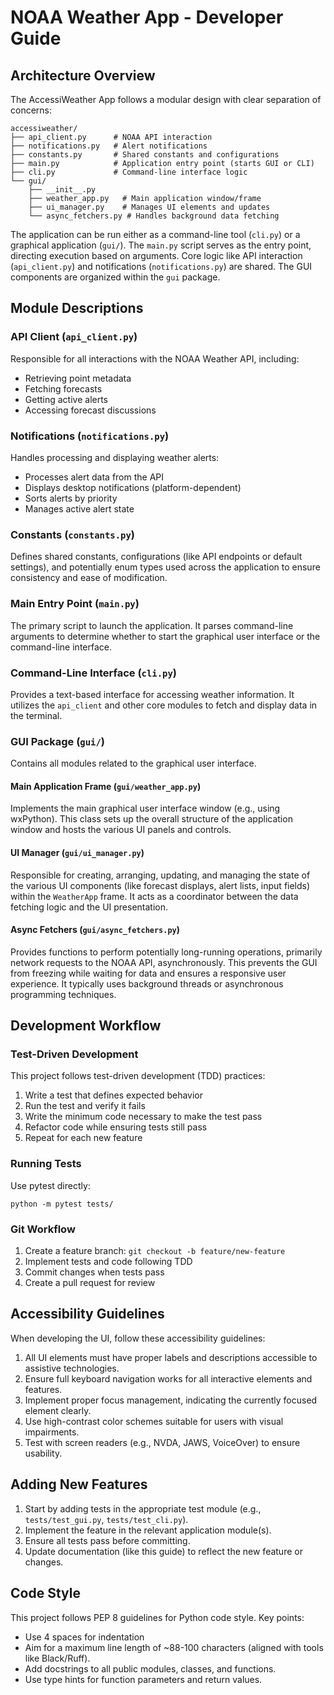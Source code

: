 # NOAA Weather App - Developer Guide

## Architecture Overview

The AccessiWeather App follows a modular design with clear separation of concerns:

```
accessiweather/
├── api_client.py      # NOAA API interaction
├── notifications.py   # Alert notifications
├── constants.py       # Shared constants and configurations
├── main.py            # Application entry point (starts GUI or CLI)
├── cli.py             # Command-line interface logic
└── gui/
    ├── __init__.py
    ├── weather_app.py   # Main application window/frame
    ├── ui_manager.py    # Manages UI elements and updates
    └── async_fetchers.py # Handles background data fetching
```

The application can be run either as a command-line tool (`cli.py`) or a graphical application (`gui/`). The `main.py` script serves as the entry point, directing execution based on arguments. Core logic like API interaction (`api_client.py`) and notifications (`notifications.py`) are shared. The GUI components are organized within the `gui` package.

## Module Descriptions

### API Client (`api_client.py`)

Responsible for all interactions with the NOAA Weather API, including:
- Retrieving point metadata
- Fetching forecasts
- Getting active alerts
- Accessing forecast discussions

### Notifications (`notifications.py`)

Handles processing and displaying weather alerts:
- Processes alert data from the API
- Displays desktop notifications (platform-dependent)
- Sorts alerts by priority
- Manages active alert state

### Constants (`constants.py`)

Defines shared constants, configurations (like API endpoints or default settings), and potentially enum types used across the application to ensure consistency and ease of modification.

### Main Entry Point (`main.py`)

The primary script to launch the application. It parses command-line arguments to determine whether to start the graphical user interface or the command-line interface.

### Command-Line Interface (`cli.py`)

Provides a text-based interface for accessing weather information. It utilizes the `api_client` and other core modules to fetch and display data in the terminal.

### GUI Package (`gui/`)

Contains all modules related to the graphical user interface.

#### Main Application Frame (`gui/weather_app.py`)

Implements the main graphical user interface window (e.g., using wxPython). This class sets up the overall structure of the application window and hosts the various UI panels and controls.

#### UI Manager (`gui/ui_manager.py`)

Responsible for creating, arranging, updating, and managing the state of the various UI components (like forecast displays, alert lists, input fields) within the `WeatherApp` frame. It acts as a coordinator between the data fetching logic and the UI presentation.

#### Async Fetchers (`gui/async_fetchers.py`)

Provides functions to perform potentially long-running operations, primarily network requests to the NOAA API, asynchronously. This prevents the GUI from freezing while waiting for data and ensures a responsive user experience. It typically uses background threads or asynchronous programming techniques.

## Development Workflow

### Test-Driven Development

This project follows test-driven development (TDD) practices:

1. Write a test that defines expected behavior
2. Run the test and verify it fails
3. Write the minimum code necessary to make the test pass
4. Refactor code while ensuring tests still pass
5. Repeat for each new feature

### Running Tests

Use pytest directly:

```
python -m pytest tests/
```

### Git Workflow

1. Create a feature branch: `git checkout -b feature/new-feature`
2. Implement tests and code following TDD
3. Commit changes when tests pass
4. Create a pull request for review

## Accessibility Guidelines

When developing the UI, follow these accessibility guidelines:

1. All UI elements must have proper labels and descriptions accessible to assistive technologies.
2. Ensure full keyboard navigation works for all interactive elements and features.
3. Implement proper focus management, indicating the currently focused element clearly.
4. Use high-contrast color schemes suitable for users with visual impairments.
5. Test with screen readers (e.g., NVDA, JAWS, VoiceOver) to ensure usability.

## Adding New Features

1. Start by adding tests in the appropriate test module (e.g., `tests/test_gui.py`, `tests/test_cli.py`).
2. Implement the feature in the relevant application module(s).
3. Ensure all tests pass before committing.
4. Update documentation (like this guide) to reflect the new feature or changes.

## Code Style

This project follows PEP 8 guidelines for Python code style. Key points:

- Use 4 spaces for indentation
- Aim for a maximum line length of ~88-100 characters (aligned with tools like Black/Ruff).
- Add docstrings to all public modules, classes, and functions.
- Use type hints for function parameters and return values.
